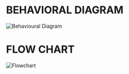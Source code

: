 # **BEHAVIORAL DIAGRAM**

![Behavioural Diagram](https://user-images.githubusercontent.com/94182282/142769917-e193c9b0-9371-4b7f-a232-46cf64e173a1.png)

# **FLOW CHART**

![Flowchart](https://user-images.githubusercontent.com/94182282/142772416-4f56855a-2d65-4936-af49-1eaec09a8bb4.png)
